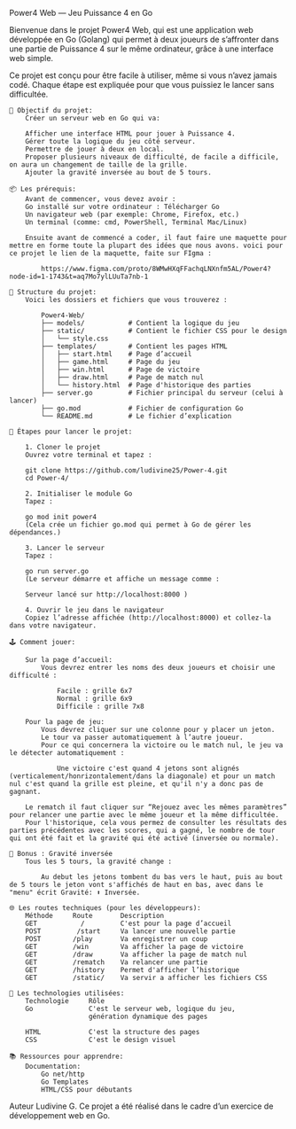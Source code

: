 Power4 Web — Jeu Puissance 4 en Go

Bienvenue dans le projet Power4 Web, qui est une application web développée en Go (Golang) qui permet à deux joueurs de s’affronter dans une partie de Puissance 4 sur le même ordinateur, grâce à une interface web simple.

Ce projet est conçu pour être facile à utiliser, même si vous n’avez jamais codé. Chaque étape est expliquée pour que vous puissiez le lancer sans difficultée.

    🧠 Objectif du projet:
        Créer un serveur web en Go qui va:

        Afficher une interface HTML pour jouer à Puissance 4.
        Gérer toute la logique du jeu côté serveur.
        Permettre de jouer à deux en local.
        Proposer plusieurs niveaux de difficulté, de facile a difficile, on aura un changement de taille de la grille.
        Ajouter la gravité inversée au bout de 5 tours.

    📦 Les prérequis:
        Avant de commencer, vous devez avoir :
        Go installé sur votre ordinateur : Télécharger Go
        Un navigateur web (par exemple: Chrome, Firefox, etc.)
        Un terminal (comme: cmd, PowerShell, Terminal Mac/Linux)
        
        Ensuite avant de commencé a coder, il faut faire une maquette pour mettre en forme toute la plupart des idées que nous avons. voici pour ce projet le lien de la maquette, faite sur FIgma : 

            https://www.figma.com/proto/8WMwHXqFFachqLNXnfm5AL/Power4?node-id=1-1743&t=aq7Mo7ylLUuTa7nb-1

    📁 Structure du projet:
        Voici les dossiers et fichiers que vous trouverez :

            Power4-Web/
            ├── models/           # Contient la logique du jeu
            ├── static/           # Contient le fichier CSS pour le design
            │   └── style.css
            ├── templates/        # Contient les pages HTML
            │   ├── start.html    # Page d’accueil
            │   ├── game.html     # Page du jeu
            │   ├── win.html      # Page de victoire
            │   ├── draw.html     # Page de match nul
            │   └── history.html  # Page d'historique des parties
            ├── server.go         # Fichier principal du serveur (celui à lancer)
            ├── go.mod            # Fichier de configuration Go
            └── README.md         # Le fichier d’explication
    
    🚀 Étapes pour lancer le projet:

        1. Cloner le projet
        Ouvrez votre terminal et tapez :

        git clone https://github.com/ludivine25/Power-4.git
        cd Power-4/

        2. Initialiser le module Go
        Tapez :

        go mod init power4
        (Cela crée un fichier go.mod qui permet à Go de gérer les dépendances.)

        3. Lancer le serveur
        Tapez :

        go run server.go
        (Le serveur démarre et affiche un message comme :

        Serveur lancé sur http://localhost:8000 )

        4. Ouvrir le jeu dans le navigateur
        Copiez l’adresse affichée (http://localhost:8000) et collez-la dans votre navigateur.

    🕹️ Comment jouer:

        Sur la page d’accueil: 
            Vous devrez entrer les noms des deux joueurs et choisir une difficulté :

                Facile : grille 6x7
                Normal : grille 6x9
                Difficile : grille 7x8

        Pour la page de jeu:
            Vous devrez cliquer sur une colonne pour y placer un jeton. 
            Le tour va passer automatiquement à l’autre joueur.
            Pour ce qui concernera la victoire ou le match nul, le jeu va le détecter automatiquement :

                Une victoire c'est quand 4 jetons sont alignés (verticalement/honrizontalement/dans la diagonale) et pour un match nul c'est quand la grille est pleine, et qu'il n'y a donc pas de gagnant.

        Le rematch il faut cliquer sur “Rejouez avec les mêmes paramètres” pour relancer une partie avec le même joueur et la même difficultée.
        Pour l'historique, cela vous permez de consulter les résultats des parties précédentes avec les scores, qui a gagné, le nombre de tour qui ont été fait et la gravité qui été activé (inversée ou normale).

    🧲 Bonus : Gravité inversée
        Tous les 5 tours, la gravité change :

            Au debut les jetons tombent du bas vers le haut, puis au bout de 5 tours le jeton vont s'affichés de haut en bas, avec dans le "menu" écrit Gravité: ⬆️ Inversée.

    🌐 Les routes techniques (pour les développeurs):
        Méthode	    Route	    Description
        GET	          /	        C'est pour la page d’accueil
        POST	     /start	    Va lancer une nouvelle partie
        POST	    /play	    Va enregistrer un coup
        GET	        /win	    Va afficher la page de victoire
        GET	        /draw	    Va afficher la page de match nul
        GET	        /rematch	Va relancer une partie
        GET	        /history	Permet d'afficher l’historique
        GET	        /static/	Va servir a afficher les fichiers CSS

    🧱 Les technologies utilisées:
        Technologie	    Rôle
        Go	            C'est le serveur web, logique du jeu, 
                        génération dynamique des pages

        HTML	        C'est la structure des pages
        CSS	            C'est le design visuel           

    📚 Ressources pour apprendre: 
        Documentation:
            Go net/http
            Go Templates
            HTML/CSS pour débutants

Auteur
    Ludivine G. 
    Ce projet a été réalisé dans le cadre d’un exercice de développement web en Go.